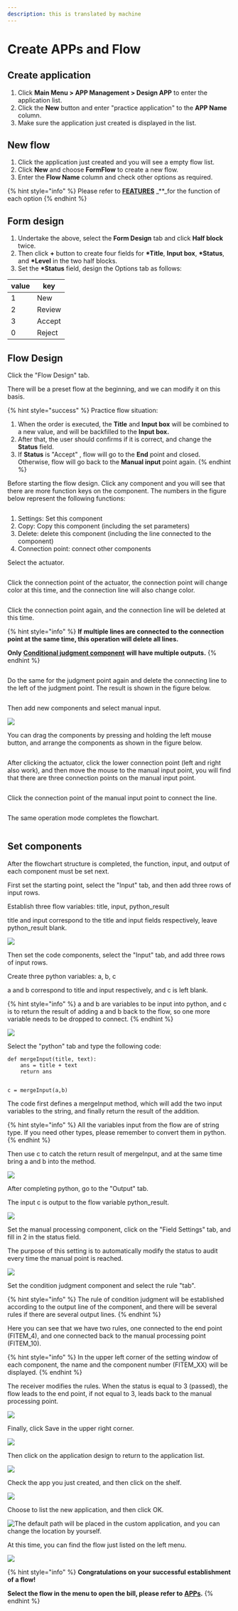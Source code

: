 ```yaml
---
description: this is translated by machine
---
```


# Create APPs and Flow

## Create application

1. Click **Main Menu > APP Management > Design APP** to enter the application list.
2. Click the **New** button and enter "practice application" to the **APP Name** column.
3. Make sure the application just created is displayed in the list.

## New flow

1. Click the application just created and you will see a empty flow list.
2. Click **New** and choose **FormFlow** to create a new flow.
3. Enter the **Flow Name** column and check other options as required.

{% hint style="info" %}
Please refer to [**FEATURES**](../5/6.md#xin-jian-bian-ji-liu-cheng-ye-mian-can-shu-she-ding) _\*\*_for the function of each option
{% endhint %}

## Form design

1. Undertake the above, select the **Form Design** tab and click **Half block** twice.
2. Then click **+** button to create four fields for **\*Title**, **Input box**, **\*Status**, and **\*Level** in the two half blocks.
3. Set the **\*Status** field, design the Options tab as follows:

| value | key    |
| ----- | ------ |
| 1     | New    |
| 2     | Review |
| 3     | Accept |
| 0     | Reject |

## Flow Design

Click the "Flow Design" tab.

There will be a preset flow at the beginning, and we can modify it on this basis.

{% hint style="success" %}
Practice flow situation:

1. When the order is executed, the **Title** and **Input box** will be combined to a new value, and will be backfilled to the **Input box.**
2. After that, the user should confirms if it is correct, and change the **Status** field.
3. If **Status** is "Accept" , flow will go to the **End** point and closed. Otherwise, flow will go back to the **Manual input** point again.
{% endhint %}

Before starting the flow design. Click any component and you will see that there are more function keys on the component. The numbers in the figure below represent the following functions:

<figure><img src="../.gitbook/assets/exucute.png" alt=""><figcaption></figcaption></figure>

1. Settings: Set this component
2. Copy: Copy this component (including the set parameters)
3. Delete: delete this component (including the line connected to the component)
4. Connection point: connect other components

Select the actuator.

<figure><img src="../.gitbook/assets/exucute1.png" alt=""><figcaption></figcaption></figure>

Click the connection point of the actuator, the connection point will change color at this time, and the connection line will also change color.

<figure><img src="../.gitbook/assets/exucute2.png" alt=""><figcaption></figcaption></figure>

Click the connection point again, and the connection line will be deleted at this time.

{% hint style="info" %}
**If** **multiple lines are connected to the connection point at the same time, this operation will delete all lines.**

**Only** [**Conditional judgment component**](../5/6.md#liu-cheng-lie-biao) **will have multiple outputs.**
{% endhint %}

<figure><img src="../.gitbook/assets/exucute3.png" alt=""><figcaption></figcaption></figure>

Do the same for the judgment point again and delete the connecting line to the left of the judgment point. The result is shown in the figure below.

<figure><img src="../.gitbook/assets/exucute4.png" alt=""><figcaption></figcaption></figure>

Then add new components and select manual input.

![](../.gitbook/assets/exucute10.png)

You can drag the components by pressing and holding the left mouse button, and arrange the components as shown in the figure below.

<figure><img src="../.gitbook/assets/exucute5.png" alt=""><figcaption></figcaption></figure>

After clicking the actuator, click the lower connection point (left and right also work), and then move the mouse to the manual input point, you will find that there are three connection points on the manual input point.

<figure><img src="../.gitbook/assets/exucute6.png" alt=""><figcaption></figcaption></figure>

Click the connection point of the manual input point to connect the line.

<figure><img src="../.gitbook/assets/exucute7.png" alt=""><figcaption></figcaption></figure>

The same operation mode completes the flowchart.

<figure><img src="../.gitbook/assets/exucute8.png" alt=""><figcaption></figcaption></figure>

## Set components

After the flowchart structure is completed, the function, input, and output of each component must be set next.

First set the starting point, select the "Input" tab, and then add three rows of input rows.

Establish three flow variables: title, input, python\_result

title and input correspond to the title and input fields respectively, leave python\_result blank.

![](../.gitbook/assets/exucute11.png)

Then set the code components, select the "Input" tab, and add three rows of input rows.

Create three python variables: a, b, c

a and b correspond to title and input respectively, and c is left blank.

{% hint style="info" %}
a and b are variables to be input into python, and c is to return the result of adding a and b back to the flow, so one more variable needs to be dropped to connect.
{% endhint %}

![](../.gitbook/assets/exucute12.png)

Select the "python" tab and type the following code:

```
def mergeInput(title, text):
    ans = title + text
    return ans


c = mergeInput(a,b)
```

The code first defines a mergeInput method, which will add the two input variables to the string, and finally return the result of the addition.

{% hint style="info" %}
All the variables input from the flow are of string type. If you need other types, please remember to convert them in python.
{% endhint %}

Then use c to catch the return result of mergeInput, and at the same time bring a and b into the method.

![](../.gitbook/assets/exucute13.png)

After completing python, go to the "Output" tab.

The input c is output to the flow variable python\_result.

![](../.gitbook/assets/exucute14.png)

Set the manual processing component, click on the "Field Settings" tab, and fill in 2 in the status field.

The purpose of this setting is to automatically modify the status to audit every time the manual point is reached.

![](../.gitbook/assets/exucute15.png)

Set the condition judgment component and select the rule "tab".

{% hint style="info" %}
The rule of condition judgment will be established according to the output line of the component, and there will be several rules if there are several output lines.
{% endhint %}

Here you can see that we have two rules, one connected to the end point (FITEM\_4), and one connected back to the manual processing point (FITEM\_10).

{% hint style="info" %}
In the upper left corner of the setting window of each component, the name and the component number (FITEM\_XX) will be displayed.
{% endhint %}

The receiver modifies the rules. When the status is equal to 3 (passed), the flow leads to the end point, if not equal to 3, leads back to the manual processing point.

![](../.gitbook/assets/exucute16.png)

Finally, click Save in the upper right corner.

![](../.gitbook/assets/jie-tu-20200714-xia-wu-5.09.48.png)

Then click on the application design to return to the application list.

![](../.gitbook/assets/jie-tu-20200723-xia-wu-3.16.39.png)

Check the app you just created, and then click on the shelf.

![](../.gitbook/assets/jie-tu-20200723-xia-wu-3.23.48.png)

Choose to list the new application, and then click OK.

![The default path will be placed in the custom application, and you can change the location by yourself.](../.gitbook/assets/jie-tu-20200723-xia-wu-3.27.39.png)

At this time, you can find the flow just listed on the left menu.

![](../.gitbook/assets/jie-tu-20200723-xia-wu-3.32.14.png)

{% hint style="info" %}
**Congratulations on your successful establishment of a flow!**

**Select the flow in the menu to open the bill, please refer to** [**APPs**](../5/7.md)**.**
{% endhint %}
